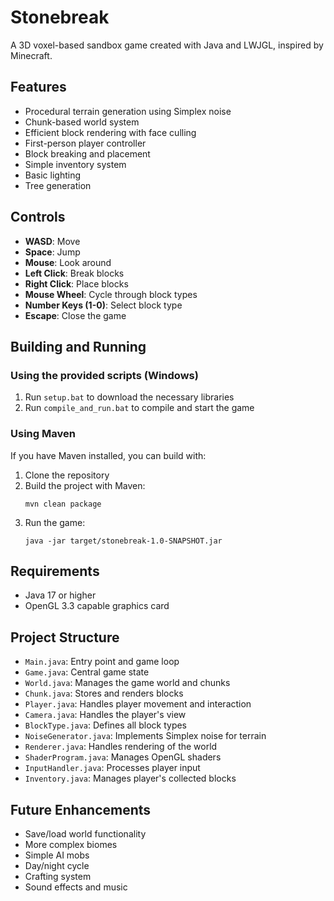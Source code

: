 # Stonebreak

A 3D voxel-based sandbox game created with Java and LWJGL, inspired by Minecraft.

## Features

- Procedural terrain generation using Simplex noise
- Chunk-based world system
- Efficient block rendering with face culling
- First-person player controller
- Block breaking and placement
- Simple inventory system
- Basic lighting
- Tree generation

## Controls

- **WASD**: Move
- **Space**: Jump
- **Mouse**: Look around
- **Left Click**: Break blocks
- **Right Click**: Place blocks
- **Mouse Wheel**: Cycle through block types
- **Number Keys (1-0)**: Select block type
- **Escape**: Close the game

## Building and Running

### Using the provided scripts (Windows)

1. Run `setup.bat` to download the necessary libraries
2. Run `compile_and_run.bat` to compile and start the game

### Using Maven

If you have Maven installed, you can build with:

1. Clone the repository
2. Build the project with Maven:
   ```
   mvn clean package
   ```
3. Run the game:
   ```
   java -jar target/stonebreak-1.0-SNAPSHOT.jar
   ```

## Requirements

- Java 17 or higher
- OpenGL 3.3 capable graphics card

## Project Structure

- `Main.java`: Entry point and game loop
- `Game.java`: Central game state
- `World.java`: Manages the game world and chunks
- `Chunk.java`: Stores and renders blocks
- `Player.java`: Handles player movement and interaction
- `Camera.java`: Handles the player's view
- `BlockType.java`: Defines all block types
- `NoiseGenerator.java`: Implements Simplex noise for terrain
- `Renderer.java`: Handles rendering of the world
- `ShaderProgram.java`: Manages OpenGL shaders
- `InputHandler.java`: Processes player input
- `Inventory.java`: Manages player's collected blocks

## Future Enhancements

- Save/load world functionality
- More complex biomes
- Simple AI mobs
- Day/night cycle
- Crafting system
- Sound effects and music
